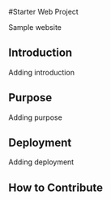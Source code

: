 #Starter Web Project

Sample website

## Introduction

Adding introduction

## Purpose

Adding purpose

## Deployment

Adding deployment

## How to Contribute